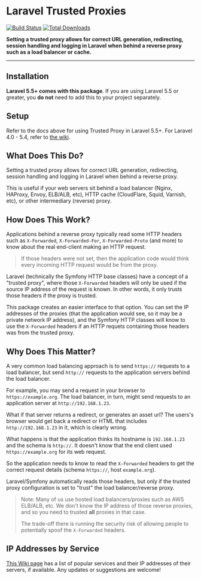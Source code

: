# Laravel Trusted Proxies

[![Build Status](https://github.com/bfg-s/TrustedProxy/workflows/Tests/badge.svg)](https://github.com/bfg-s/TrustedProxy/actions) [![Total Downloads](https://poser.pugx.org/bfg/proxy/downloads.png)](https://packagist.org/packages/bfg/proxy)

**Setting a trusted proxy allows for correct URL generation, redirecting, session handling and logging in Laravel when behind a reverse proxy such as a load balancer or cache.**

---

## Installation

**Laravel 5.5+ comes with this package**. If you are using Laravel 5.5 or greater, you **do not** need to add this to your project separately.

## Setup

Refer to the docs above for using Trusted Proxy in Laravel 5.5+. For Laravel 4.0 - 5.4, refer to [the wiki](https://github.com/bfg-s/TrustedProxy/wiki).

## What Does This Do?

Setting a trusted proxy allows for correct URL generation, redirecting, session handling and logging in Laravel when behind a reverse proxy.

This is useful if your web servers sit behind a load balancer (Nginx, HAProxy, Envoy, ELB/ALB, etc), HTTP cache (CloudFlare, Squid, Varnish, etc), or other intermediary (reverse) proxy.

## How Does This Work?

Applications behind a reverse proxy typically read some HTTP headers such as `X-Forwarded`, `X-Forwarded-For`, `X-Forwarded-Proto` (and more) to know about the real end-client making an HTTP request.

> If those headers were not set, then the application code would think every incoming HTTP request would be from the proxy.

Laravel (technically the Symfony HTTP base classes) have a concept of a "trusted proxy", where those `X-Forwarded` headers will only be used if the source IP address of the request is known. In other words, it only trusts those headers if the proxy is trusted.

This package creates an easier interface to that option. You can set the IP addresses of the proxies (that the application would see, so it may be a private network IP address), and the Symfony HTTP classes will know to use the `X-Forwarded` headers if an HTTP requets containing those headers was from the trusted proxy.

## Why Does This Matter?

A very common load balancing approach is to send `https://` requests to a load balancer, but send `http://` requests to the application servers behind the load balancer.

For example, you may send a request in your browser to `https://example.org`. The load balancer, in turn, might send requests to an application server at `http://192.168.1.23`. 

What if that server returns a redirect, or generates an asset url? The users's browser would get back a redirect or HTML that includes `http://192.168.1.23` in it, which is clearly wrong.

What happens is that the application thinks its hostname is `192.168.1.23` and the schema is `http://`. It doesn't know that the end client used `https://example.org` for its web request.

So the application needs to know to read the `X-Forwarded` headers to get the correct request details (schema `https://`, host `example.org`).

Laravel/Symfony automatically reads those headers, but only if the trusted proxy configuration is set to "trust" the load balancer/reverse proxy.

> Note: Many of us use hosted load balancers/proxies such as AWS ELB/ALB, etc. We don't know the IP address of those reverse proxies, and so you need to trusted **all** proxies in that case. 
> 
> The trade-off there is running the security risk of allowing people to potentially spoof the `X-Forwarded` headers.

## IP Addresses by Service

[This Wiki page](https://github.com/fideloper/TrustedProxy/wiki/IP-Addresses-of-Popular-Services) has a list of popular services and their IP addresses of their servers, if available. Any updates or suggestions are welcome!
